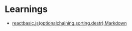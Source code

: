 # Learnings

- [reactbasic,js(optionalchaining,sorting,destr),Markdown](https://github.com/durgaprasad118/Learnings/blob/main/25-07-2023.md)
